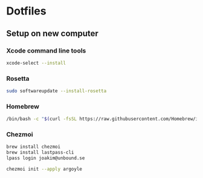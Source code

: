 # Dotfiles

## Setup on new computer

### Xcode command line tools

```bash
xcode-select --install
````

### Rosetta

```bash
sudo softwareupdate --install-rosetta
```

### Homebrew

```bash
/bin/bash -c "$(curl -fsSL https://raw.githubusercontent.com/Homebrew/install/HEAD/install.sh)"
```

### Chezmoi

```bash
brew install chezmoi
brew install lastpass-cli
lpass login joakim@unbound.se
```

```bash
chezmoi init --apply argoyle
```
